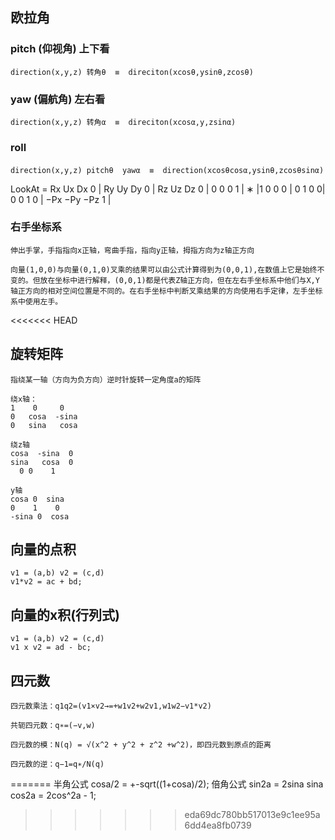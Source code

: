 ﻿## 欧拉角
### pitch (仰视角) 上下看
	direction(x,y,z) 转角θ  ≡  direciton(xcosθ,ysinθ,zcosθ)
### yaw (偏航角) 左右看	
	direction(x,y,z) 转角α  ≡  direciton(xcosα,y,zsinα)
### roll


####
	direction(x,y,z) pitchθ  yawα  ≡  direction(xcosθcosα,ysinθ,zcosθsinα)



LookAt =  Rx  Ux  Dx  0 |  Ry  Uy  Dy  0 | Rz  Uz  Dz  0 | 0  0  0  1 | ∗  |1  0  0  0 | 0  1  0  0|  0  0  1  0 | −Px  −Py  −Pz  1 |

### 右手坐标系
	伸出手掌，手指指向x正轴，弯曲手指，指向y正轴，拇指方向为z轴正方向

	向量(1,0,0)与向量(0,1,0)叉乘的结果可以由公式计算得到为(0,0,1),在数值上它是始终不变的。但放在坐标中进行解释，(0,0,1)都是代表Z轴正方向，但在左右手坐标系中他们与X,Y轴正方向的相对空间位置是不同的。在右手坐标中判断叉乘结果的方向使用右手定律，左手坐标系中使用左手。


<<<<<<< HEAD


## 旋转矩阵
	指绕某一轴（方向为负方向）逆时针旋转一定角度a的矩阵

	绕x轴：
	1    0     0       
	0   cosa  -sina   
	0   sina   cosa   

	绕z轴
	cosa  -sina  0
 	sina   cosa  0
	  0	0    1 

	y轴
	cosa 0  sina
	0    1    0
	-sina 0  cosa
	

## 向量的点积
	v1 = (a,b) v2 = (c,d)
	v1*v2 = ac + bd;
## 向量的x积(行列式)
	v1 = (a,b) v2 = (c,d)
	v1 x v2 = ad - bc;

## 四元数
	四元数乘法：q1q2=(v1×v2→=+w1v2+w2v1,w1w2−v1*v2)

	共轭四元数：q∗=(−v,w)

	四元数的模：N(q) = √(x^2 + y^2 + z^2 +w^2)，即四元数到原点的距离

	四元数的逆：q−1=q∗/N(q)
=======
半角公式 cosa/2 = +-sqrt((1+cosa)/2);
倍角公式 sin2a = 2sina sina
	cos2a = 2cos^2a - 1;
	
>>>>>>> eda69dc780bb517013e9c1ee95a6dd4ea8fb0739
